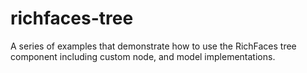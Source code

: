 # richfaces-tree
A series of examples that demonstrate how to use the RichFaces tree component including custom node, and model  implementations.
